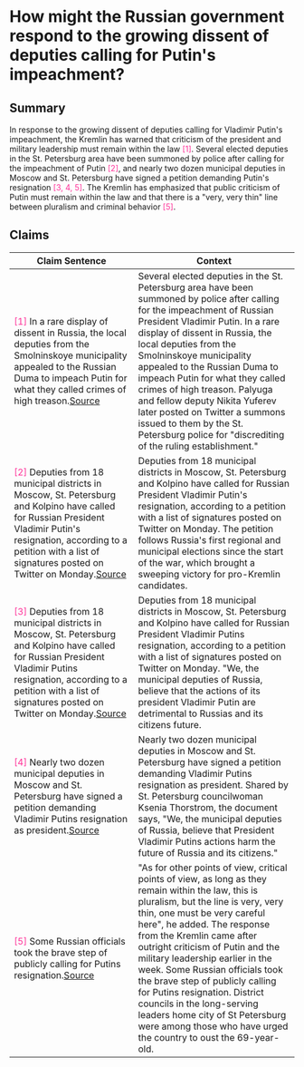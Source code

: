 # How might the Russian government respond to the growing dissent of deputies calling for Putin's impeachment?

## Summary
In response to the growing dissent of deputies calling for Vladimir Putin's impeachment, the Kremlin has warned that criticism of the president and military leadership must remain within the law <font color=#FF3399>[1]</font>. Several elected deputies in the St. Petersburg area have been summoned by police after calling for the impeachment of Putin <font color=#FF3399>[2]</font>, and nearly two dozen municipal deputies in Moscow and St. Petersburg have signed a petition demanding Putin's resignation <font color=#FF3399>[3, 4, 5]</font>. The Kremlin has emphasized that public criticism of Putin must remain within the law and that there is a "very, very thin" line between pluralism and criminal behavior <font color=#FF3399>[5]</font>.

## Claims
| Claim Sentence | Context |
|---|---|
|<font color=#FF3399>[1]</font> In a rare display of dissent in Russia, the local deputies from the Smolninskoye municipality appealed to the Russian Duma to impeach Putin for what they called crimes of high treason.<a href="https://www.cnn.com/europe/live-news/russia-ukraine-war-news-09-09-22/h_a3a7dc69d56736f29fc46275b565b3e6" target="_blank">Source</a>| Several elected deputies in the St. Petersburg area have been summoned by police after calling for the impeachment of Russian President Vladimir Putin. In a rare display of dissent in Russia, the local deputies from the Smolninskoye municipality appealed to the Russian Duma to impeach Putin for what they called crimes of high treason. Palyuga and fellow deputy Nikita Yuferev later posted on Twitter a summons issued to them by the St. Petersburg police for "discrediting of the ruling establishment."|
|<font color=#FF3399>[2]</font> Deputies from 18 municipal districts in Moscow, St. Petersburg and Kolpino have called for Russian President Vladimir Putin's resignation, according to a petition with a list of signatures posted on Twitter on Monday.<a href="https://www.cnn.com/europe/live-news/russia-ukraine-war-news-09-12-22/h_280c69104479678d4adeb8a2a1e12d6e" target="_blank">Source</a>| Deputies from 18 municipal districts in Moscow, St. Petersburg and Kolpino have called for Russian President Vladimir Putin's resignation, according to a petition with a list of signatures posted on Twitter on Monday. The petition follows Russia's first regional and municipal elections since the start of the war, which brought a sweeping victory for pro-Kremlin candidates.|
|<font color=#FF3399>[3]</font> Deputies from 18 municipal districts in Moscow, St. Petersburg and Kolpino have called for Russian President Vladimir Putins resignation, according to a petition with a list of signatures posted on Twitter on Monday.<a href="https://www.cnn.com/europe/live-news/russia-ukraine-war-news-09-13-22/h_5ec7b367f6a1438740ed9472229ca097" target="_blank">Source</a>| Deputies from 18 municipal districts in Moscow, St. Petersburg and Kolpino have called for Russian President Vladimir Putins resignation, according to a petition with a list of signatures posted on Twitter on Monday. "We, the municipal deputies of Russia, believe that the actions of its president Vladimir Putin are detrimental to Russias and its citizens future.|
|<font color=#FF3399>[4]</font> Nearly two dozen municipal deputies in Moscow and St. Petersburg have signed a petition demanding Vladimir Putins resignation as president.<a href="https://meduza.io/en/news/2022/09/12/municipal-deputies-in-moscow-and-st-petersburg-demand-putin-s-resignation" target="_blank">Source</a>| Nearly two dozen municipal deputies in Moscow and St. Petersburg have signed a petition demanding Vladimir Putins resignation as president. Shared by St. Petersburg councilwoman Ksenia Thorstrom, the document says, "We, the municipal deputies of Russia, believe that President Vladimir Putins actions harm the future of Russia and its citizens."|
|<font color=#FF3399>[5]</font> Some Russian officials took the brave step of publicly calling for Putins resignation.<a href="https://news.yahoo.com/russian-forces-ordered-retreat-kharkiv-190800110.html" target="_blank">Source</a>| "As for other points of view, critical points of view, as long as they remain within the law, this is pluralism, but the line is very, very thin, one must be very careful here", he added. The response from the Kremlin came after outright criticism of Putin and the military leadership earlier in the week. Some Russian officials took the brave step of publicly calling for Putins resignation. District councils in the long-serving leaders home city of St Petersburg were among those who have urged the country to oust the 69-year-old.|
